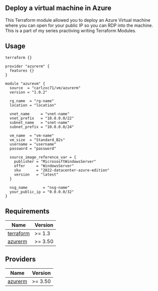 ## Deploy a virtual machine in Azure

This Terraform module allowed you to deploy an Azure Virtual machine where you can open for your public IP so you can RDP into the machine. This is a part of my series practiving writing Terraform Modules. 

## Usage

```HCL
terraform {}

provider "azurerm" {
  features {}
}

module "azurevm" {
  source  = "carlzxc71/vm/azurerm"
  version = "1.0.2"

  rg_name  = "rg-name"
  location = "location"

  vnet_name     = "vnet-name"
  vnet_prefix   = "10.0.0.0/22"
  subnet_name   = "snet-name"
  subnet_prefix = "10.0.0.0/24"

  vm_name  = "vm-name"
  vm_size  = "Standard_B2s"
  username = "username"
  password = "password"

  source_image_reference_var = {
    publisher = "MicrososftWindowsServer"
    offer     = "WindowsServer"
    sku       = "2022-datacenter-azure-edition"
    version   = "latest"
  }

  nsg_name       = "nsg-name"
  your_public_ip = "0.0.0.0/32"
}
``` 

## Requirements

| Name                                                                      | Version       |
|---------------------------------------------------------------------------|---------------|
| <a name="requirement_terraform"></a> [terraform](#requirement\_terraform) | >= 1.3        |
| <a name="requirement_azurerm"></a> [azurerm](#requirement\_azurerm)       | >= 3.50 |

## Providers

| Name                                                          | Version       |
|---------------------------------------------------------------|---------------|
| <a name="provider_azurerm"></a> [azurerm](#provider\_azurerm) | >= 3.50 |
